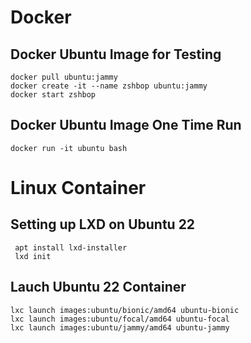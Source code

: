# Docker
## Docker Ubuntu Image for Testing
```
docker pull ubuntu:jammy
docker create -it --name zshbop ubuntu:jammy
docker start zshbop
```

## Docker Ubuntu Image One Time Run
```
docker run -it ubuntu bash
```

# Linux Container
## Setting up LXD on Ubuntu 22
```
 apt install lxd-installer
 lxd init
```
## Lauch Ubuntu 22 Container
```
lxc launch images:ubuntu/bionic/amd64 ubuntu-bionic
lxc launch images:ubuntu/focal/amd64 ubuntu-focal
lxc launch images:ubuntu/jammy/amd64 ubuntu-jammy
```
